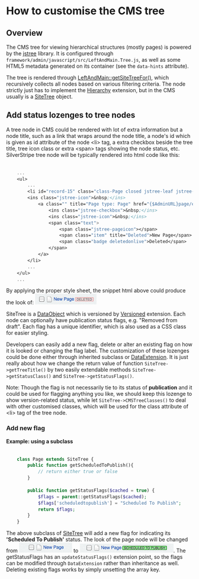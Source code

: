 # How to customise the CMS tree

## Overview

The CMS tree for viewing hierarchical structures (mostly pages) is powered
by the [jstree](http://jstree.com) library. It is configured through
`framework/admin/javascript/src/LeftAndMain.Tree.js`, as well as some
HTML5 metadata generated on its container (see the `data-hints` attribute).

The tree is rendered through [LeftAndMain::getSiteTreeFor()](api:SilverStripe\Admin\LeftAndMain::getSiteTreeFor()),
which recursively collects all nodes based on various filtering criteria.
The node strictly just has to implement the [Hierarchy](api:SilverStripe\ORM\Hierarchy\Hierarchy) extension,
but in the CMS usually is a [SiteTree](api:SilverStripe\CMS\Model\SiteTree) object.

## Add status lozenges to tree nodes

A tree node in CMS could be rendered with lot of extra information but a node title, such as a
link that wraps around the node title, a node's id which is given as id attribute of the node
&lt;li&gt; tag, a extra checkbox beside the tree title, tree icon class or extra &lt;span&gt;
tags showing the node status, etc. SilverStripe tree node will be typically rendered into html
code like this:


```ss

	...
	<ul>
		...
		<li id="record-15" class="class-Page closed jstree-leaf jstree-unchecked" data-id="15">
		<ins class="jstree-icon">&nbsp;</ins>
			<a class="" title="Page type: Page" href="{$AdminURL}page/edit/show/15">
				<ins class="jstree-checkbox">&nbsp;</ins>
				<ins class="jstree-icon">&nbsp;</ins>
				<span class="text">
					<span class="jstree-pageicon"></span>
					<span class="item" title="Deleted">New Page</span>
					<span class="badge deletedonlive">Deleted</span>
				</span>
			</a>
		</li>
		...
	</ul>
	...
```

By applying the proper style sheet, the snippet html above could produce the look of:
![Page Node Screenshot](../../../_images/tree_node.png "Page Node")

SiteTree is a [DataObject](api:SilverStripe\ORM\DataObject) which is versioned by [Versioned](api:SilverStripe\Versioned\Versioned) extension.
Each node can optionally have publication status flags, e.g. "Removed from draft".
Each flag has a unique identifier, which is also used as a CSS class for easier styling.

Developers can easily add a new flag, delete or alter an existing flag on how it is looked
or changing the flag label. The customization of these lozenges could be done either through
inherited subclass or [DataExtension](api:SilverStripe\ORM\DataExtension). It is just really about how we change the return
value of function `SiteTree->getTreeTitle()` by two easily extendable methods
`SiteTree->getStatusClass()` and `SiteTree->getStatusFlags()`.

Note: Though the flag is not necessarily tie to its status of __publication__ and it could
be used for flagging anything you like, we should keep this lozenge to show version-related
status, while let `SiteTree->CMSTreeClasses()` to deal with other customised classes, which
will be used for the class attribute of &lt;li&gt; tag of the tree node.

### Add new flag
__Example: using a subclass__


```php

	class Page extends SiteTree {
		public function getScheduledToPublish(){
			// return either true or false
		}

		public function getStatusFlags($cached = true) {
			$flags = parent::getStatusFlags($cached);
			$flags['scheduledtopublish'] = "Scheduled To Publish";
			return $flags;
		}
	}
```

The above subclass of [SiteTree](api:SilverStripe\CMS\Model\SiteTree) will add a new flag for indicating its
__'Scheduled To Publish'__ status. The look of the page node will be changed
from ![Normal Page Node](../../../_images/page_node_normal.png) to ![Scheduled Page Node](../../../_images/page_node_scheduled.png). The getStatusFlags has an `updateStatusFlags()`
extension point, so the flags can be modified through `DataExtension` rather than
inheritance as well. Deleting existing flags works by simply unsetting the array key.

